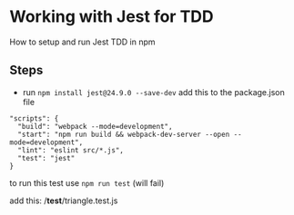 # Working with Jest for TDD
How to setup and run Jest TDD in npm

## Steps
- run `npm install jest@24.9.0 --save-dev`
add this to the package.json file
```
"scripts": {
  "build": "webpack --mode=development",
  "start": "npm run build && webpack-dev-server --open --mode=development",
  "lint": "eslint src/*.js",
  "test": "jest" 
}
```

to run this test use `npm run test` (will fail)

add this: /__test__/triangle.test.js
